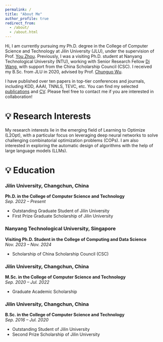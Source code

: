 ```yaml
---
permalink: /
title: "About Me"
author_profile: true
redirect_from: 
  - /about/
  - /about.html
---
```


Hi, I am currently pursuing my Ph.D. degree in the College of Computer Science and Technology at Jilin University (JLU), under the supervision of Prof. [You Zhou](https://ccst.jlu.edu.cn/info/1367/19089.htm). Previously, I was a visiting Ph.D. student at Nanyang Technological University (NTU), working with Senior Research Fellow [Di Wang](https://www.diwang.org/), with support from the China Scholarship Council (CSC). I received my B.Sc. from JLU in 2020, advised by Prof. [Chunguo Wu](https://ccst.jlu.edu.cn/info/1367/19100.htm). 


I have published over ten papers in top-tier conferences and journals, including KDD, AAAI, TNNLS, TEVC, etc. You can find my selected [publications](https://wuuu110.github.io/publications/) and [CV](../assets/CV.pdf). Please feel free to contact me if you are interested in collaboration!

💡 Research Interests
======

My research interests lie in the emerging field of Learning to Optimize (L2Opt), with a particular focus on leveraging deep neural networks to solve challenging combinatorial optimization problems (COPs). I am also interested in exploring the automatic design of algorithms with the help of large language models (LLMs).


💡 Education
======

### Jilin University, Changchun, China  
**Ph.D. in the College of Computer Science and Technology**  
_Sep. 2022 – Present_  
- Outstanding Graduate Student of Jilin University  
- First Prize Graduate Scholarship of Jilin University  

### Nanyang Technological University, Singapore  
**Visiting Ph.D. Student in the College of Computing and Data Science**  
_Nov. 2023 – Nov. 2024_  
- Scholarship of China Scholarship Council (CSC)  

### Jilin University, Changchun, China  
**M.Sc. in the College of Computer Science and Technology**  
_Sep. 2020 – Jul. 2022_  
- Graduate Academic Scholarship  

### Jilin University, Changchun, China  
**B.Sc. in the College of Computer Science and Technology**  
_Sep. 2016 – Jul. 2020_  
- Outstanding Student of Jilin University  
- Second Prize Scholarship of Jilin University  
